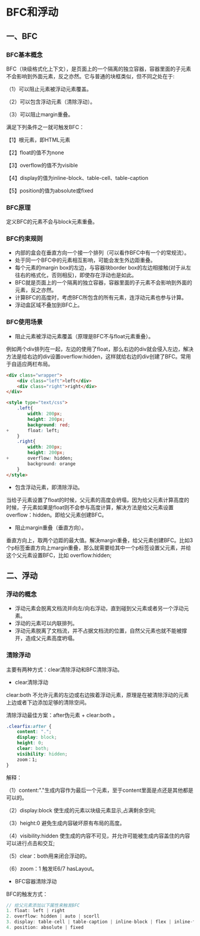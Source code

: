 # BFC和浮动
## 一、BFC
### BFC基本概念
BFC（块级格式化上下文），是页面上的一个隔离的独立容器，容器里面的子元素不会影响到外面元素，反之亦然。它与普通的块框类似，但不同之处在于:

（1）可以阻止元素被浮动元素覆盖。

（2）可以包含浮动元素（清除浮动）。

（3）可以阻止margin重叠。

满足下列条件之一就可触发BFC：

【1】根元素，即HTML元素

【2】float的值不为none

【3】overflow的值不为visible

【4】display的值为inline-block、table-cell、table-caption

【5】position的值为absolute或fixed
### BFC原理
定义BFC的元素不会与block元素重叠。
### BFC约束规则
* 内部的盒会在垂直方向一个接一个排列（可以看作BFC中有一个的常规流）。
* 处于同一个BFC中的元素相互影响，可能会发生外边距重叠。
* 每个元素的margin box的左边，与容器块border box的左边相接触(对于从左往右的格式化，否则相反)，即使存在浮动也是如此。
* BFC就是页面上的一个隔离的独立容器，容器里面的子元素不会影响到外面的元素，反之亦然。
* 计算BFC的高度时，考虑BFC所包含的所有元素，连浮动元素也参与计算。
* 浮动盒区域不叠加到BFC上。
### BFC使用场景
* 阻止元素被浮动元素覆盖（原理是BFC不与float元素重叠）。

例如两个div排列在一起，左边的使用了float，那么右边的div就会侵入左边，解决方法是给右边的div设置overflow:hidden，这样就给右边的div创建了BFC。常用于自适应两栏布局。
```html {11,16}
<div class="wrapper">
    <div class="left">left</div>
    <div class="right">right</div>
</div>

<style type="text/css">
    .left{
        width: 200px;
        height: 200px;
        background: red;
+       float: left;
    }
    .right{
        width: 200px;
        height: 200px;
+       overflow: hidden;
        background: orange
    }
</style>
```

* 包含浮动元素，即清除浮动。

当给子元素设置了float的时候，父元素的高度会坍塌，因为给父元素计算高度的时候，子元素如果是float则不会参与高度计算，解决方法是给父元素设置overflow：hidden。即给父元素创建BFC。

* 阻止margin重叠（垂直方向）。

垂直方向上，取两个边距的最大值。解决margin重叠，给父元素创建BFC。比如3个p标签垂直方向上margin重叠，那么就需要给其中一个p标签设置父元素，并给这个父元素设置BFC，比如 overflow:hidden;
## 二、浮动
### 浮动的概念
* 浮动元素会脱离文档流并向左/向右浮动，直到碰到父元素或者另一个浮动元素。
* 浮动的元素可以内联排列。
* 浮动元素脱离了文档流，并不占据文档流的位置，自然父元素也就不能被撑开，造成父元素高度坍塌。
### 清除浮动
主要有两种方式：clear清除浮动和BFC清除浮动。

* clear清除浮动

clear:both 不允许元素的左边或右边挨着浮动元素，原理是在被清除浮动的元素上边或者下边添加足够的清除空间。

清除浮动最佳方案：after伪元素 + clear:both 。
```css
.clearfix:after {
    content: ".";
    display: block;
    height: 0;
    clear: both;
    visibility: hidden;
    zoom：1;
}
```
解释：

（1）content:"."生成内容作为最后一个元素，至于content里面是点还是其他都是可以的。

（2）display:block 使生成的元素以块级元素显示,占满剩余空间;

（3）height:0 避免生成内容破坏原有布局的高度。

（4）visibility:hidden 使生成的内容不可见，并允许可能被生成内容盖住的内容可以进行点击和交互;

（5）clear：both用来闭合浮动的。

（6）zoom：1 触发IE6/7 hasLayout。

* BFC容器清除浮动

BFC的触发方式：
```js
// 给父元素添加以下属性来触发BFC
1. float: left | right
2. overflow: hidden | auto | scorll
3. display: table-cell | table-caption | inline-block | flex | inline-flex
4. position: absolute | fixed
```